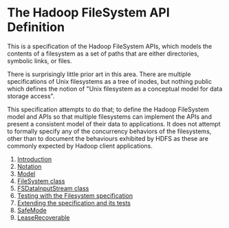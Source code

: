 <!---
  Licensed under the Apache License, Version 2.0 (the "License");
  you may not use this file except in compliance with the License.
  You may obtain a copy of the License at

   http://www.apache.org/licenses/LICENSE-2.0

  Unless required by applicable law or agreed to in writing, software
  distributed under the License is distributed on an "AS IS" BASIS,
  WITHOUT WARRANTIES OR CONDITIONS OF ANY KIND, either express or implied.
  See the License for the specific language governing permissions and
  limitations under the License. See accompanying LICENSE file.
-->

# The Hadoop FileSystem API Definition

This is a specification of the Hadoop FileSystem APIs, which models
the contents of a filesystem as a set of paths that are either directories,
symbolic links, or files.

There is surprisingly little prior art in this area. There are multiple specifications of
Unix filesystems as a tree of inodes, but nothing public which defines the
notion of "Unix filesystem as a conceptual model for data storage access".

This specification attempts to do that; to define the Hadoop FileSystem model
and APIs so that multiple filesystems can implement the APIs and present a consistent
model of their data to applications. It does not attempt to formally specify any of the
concurrency behaviors of the filesystems, other than to document the behaviours exhibited by
HDFS as these are commonly expected by Hadoop client applications.

1. [Introduction](introduction.html)
1. [Notation](notation.html)
1. [Model](model.html)
1. [FileSystem class](filesystem.html)
1. [FSDataInputStream class](fsdatainputstream.html)
2. [Testing with the Filesystem specification](testing.html)
2. [Extending the specification and its tests](extending.html)
1. [SafeMode](safemode.html)
1. [LeaseRecoverable](leaserecoverable.html)